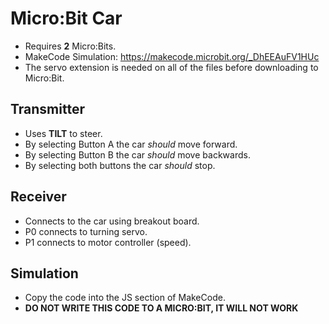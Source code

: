 # Micro:Bit Car
- Requires **2** Micro:Bits.
- MakeCode Simulation: https://makecode.microbit.org/_DhEEAuFV1HUc
- The servo extension is needed on all of the files before downloading to Micro:Bit. 
## Transmitter
- Uses **TILT** to steer.
- By selecting Button A the car *should* move forward.
- By selecting Button B the car *should* move backwards.
- By selecting both buttons the car *should* stop.
## Receiver
- Connects to the car using breakout board.
- P0 connects to turning servo.
- P1 connects to motor controller (speed).
## Simulation
- Copy the code into the JS section of MakeCode.
- **DO NOT WRITE THIS CODE TO A MICRO:BIT, IT WILL NOT WORK**
